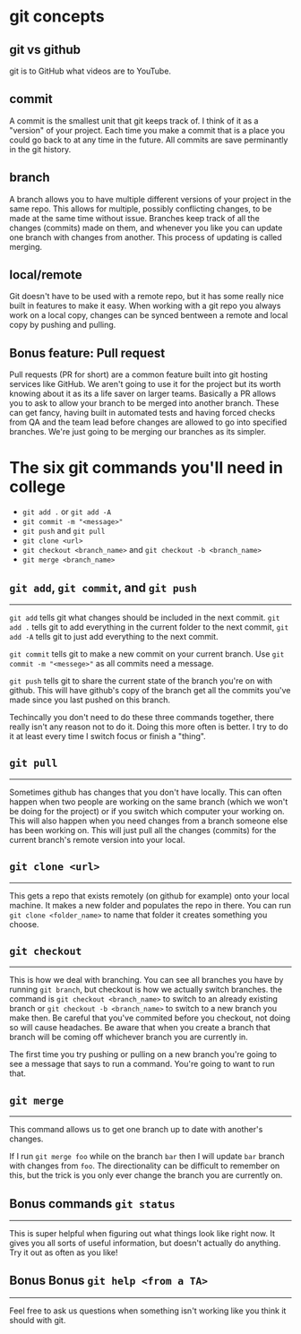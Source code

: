 # git concepts

## git vs github
git is to GitHub what videos are to YouTube.

## commit
A commit is the smallest unit that git keeps track of. I think of it as a "version" of your project. Each time you make a commit that is a place you could go back to at any time in the future. All commits are save perminantly in the git history.

## branch
A branch allows you to have multiple different versions of your project in the same repo. This allows for multiple, possibly conflicting changes, to be made at the same time without issue. Branches keep track of all the changes (commits) made on them, and whenever you like you can update one branch with changes from another. This process of updating is called merging.

## local/remote
Git doesn't have to be used with a remote repo, but it has some really nice built in features to make it easy. When working with a git repo you always work on a local copy, changes can be synced bentween a remote and local copy by pushing and pulling.

## Bonus feature: Pull request
Pull requests (PR for short) are a common feature built into git hosting services like GitHub. We aren't going to use it for the project but its worth knowing about it as its a life saver on larger teams. Basically a PR allows you to ask to allow your branch to be merged into another branch. These can get fancy, having built in automated tests and having forced checks from QA and the team lead before changes are allowed to go into specified branches. We're just going to be merging our branches as its simpler.

# The six git commands you'll need in college

- `git add .` or `git add -A`
- `git commit -m "<message>"`
- `git push` and `git pull`
- `git clone <url>`
- `git checkout <branch_name>` and `git checkout -b <branch_name>`
- `git merge <branch_name>`

## `git add`, `git commit`, and `git push`
---  
`git add` tells git what changes should be included in the next commit. `git add .` tells git to add everything in the current folder to the next commit, `git add -A` tells git to just add everything to the next commit.

`git commit` tells git to make a new commit on your current branch. Use `git commit -m "<messege>"` as all commits need a message.

`git push` tells git to share the current state of the branch you're on with github. This will have github's copy of the branch get all the commits you've made since you last pushed on this branch.


Techincally you don't need to do these three commands together, there really isn't any reason not to do it. Doing this more often is better. I try to do it at least every time I switch focus or finish a "thing".


## `git pull`
---
Sometimes github has changes that you don't have locally. This can often happen when two people are working on the same branch (which we won't be doing for the project) or if you switch which computer your working on. This will also happen when you need changes from a branch someone else has been working on. This will just pull all the changes (commits) for the current branch's remote version into your local.

## `git clone <url>`
---
This gets a repo that exists remotely (on github for example) onto your local machine. It makes a new folder and populates the repo in there. You can run `git clone <folder_name>` to name that folder it creates something you choose.

## `git checkout`
---
This is how we deal with branching. You can see all branches you have by running `git branch`, but checkout is how we actually switch branches. the command is `git checkout <branch_name>` to switch to an already existing branch or `git checkout -b <branch_name>` to switch to a new branch you make then. Be careful that you've commited before you checkout, not doing so will cause headaches. Be aware that when you create a branch that branch will be coming off whichever branch you are currently in.

The first time you try pushing or pulling on a new branch you're going to see a message that says to run a command. You're going to want to run that.

## `git merge`
---
This command allows us to get one branch up to date with another's changes.

If I run `git merge foo` while on the branch `bar` then I will update `bar` branch with changes from `foo`. The directionality can be difficult to remember on this, but the trick is you only ever change the branch you are currently on.


## Bonus commands `git status`
---
This is super helpful when figuring out what things look like right now. It gives you all sorts of useful information, but doesn't actually do anything. Try it out as often as you like!

## Bonus Bonus `git help <from a TA>`
---
Feel free to ask us questions when something isn't working like you think it should with git.
